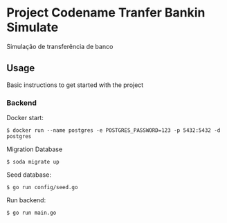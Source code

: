 # Project Codename Tranfer Bankin Simulate

Simulação de transferência de banco

## Usage

Basic instructions to get started with the project

### Backend

Docker start:
```
$ docker run --name postgres -e POSTGRES_PASSWORD=123 -p 5432:5432 -d postgres
```

Migration Database
```
$ soda migrate up
```

Seed database:
```
$ go run config/seed.go
```

Run backend:
```
$ go run main.go
```